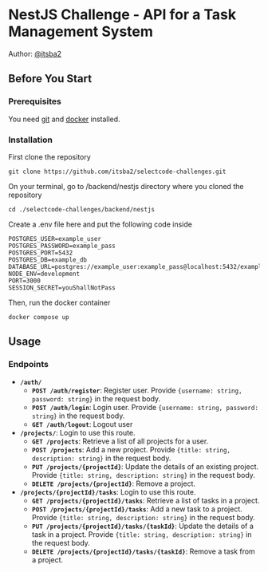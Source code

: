 # NestJS Challenge - API for a Task Management System

Author: [@itsba2](https://github.com/itsba2)

## Before You Start

### Prerequisites

You need [git](https://git-scm.com/) and [docker](https://www.docker.com/) installed.

### Installation

First clone the repository

```
git clone https://github.com/itsba2/selectcode-challenges.git
```

On your terminal, go to /backend/nestjs directory where you cloned the repository

```
cd ./selectcode-challenges/backend/nestjs
```

Create a .env file here and put the following code inside

```
POSTGRES_USER=example_user
POSTGRES_PASSWORD=example_pass
POSTGRES_PORT=5432
POSTGRES_DB=example_db
DATABASE_URL=postgres://example_user:example_pass@localhost:5432/example_db
NODE_ENV=development
PORT=3000
SESSION_SECRET=youShallNotPass
```

Then, run the docker container

```
docker compose up
```

## Usage

### Endpoints

- **`/auth/`**
  - **`POST /auth/register`**: Register user. Provide `{username: string, password: string}` in the request body.
  - **`POST /auth/login`**: Login user. Provide `{username: string, password: string}` in the request body.
  - **`GET /auth/logout`**: Logout user
- **`/projects/`**: Login to use this route.
  - **`GET /projects`**: Retrieve a list of all projects for a user.
  - **`POST /projects`**: Add a new project. Provide `{title: string, description: string}` in the request body.
  - **`PUT /projects/{projectId}`**: Update the details of an existing project. Provide `{title: string, description: string}` in the request body.
  - **`DELETE /projects/{projectId}`**: Remove a project.
- **`/projects/{projectId}/tasks`**: Login to use this route.
  - **`GET /projects/{projectId}/tasks`**: Retrieve a list of tasks in a project.
  - **`POST /projects/{projectId}/tasks`**: Add a new task to a project. Provide `{title: string, description: string}` in the request body.
  - **`PUT /projects/{projectId}/tasks/{taskId}`**: Update the details of a task in a project. Provide `{title: string, description: string}` in the request body.
  - **`DELETE /projects/{projectId}/tasks/{taskId}`**: Remove a task from a project.
